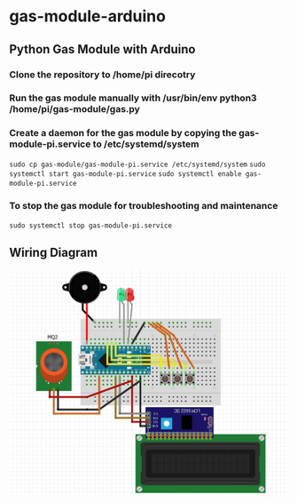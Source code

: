# gas-module-arduino

## Python Gas Module with Arduino

### Clone the repository to /home/pi direcotry

### Run the gas module manually with /usr/bin/env python3 /home/pi/gas-module/gas.py

### Create a daemon for the gas module by copying the gas-module-pi.service to /etc/systemd/system
`sudo cp gas-module/gas-module-pi.service /etc/systemd/system`
`sudo systemctl start gas-module-pi.service`
`sudo systemctl enable gas-module-pi.service`

### To stop the gas module for troubleshooting and maintenance
`sudo systemctl stop gas-module-pi.service`

## Wiring Diagram

![Wiring Diagram](https://github.com/ericlu5988/gas-module-arduino/blob/master/Arduino%20Gas%20Module.JPG)
